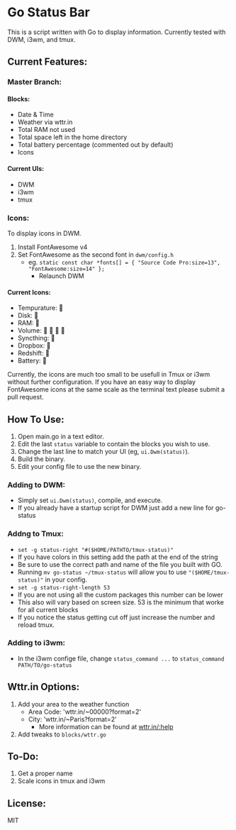# Go Status Bar
This is a script written with Go to display information.
Currently tested with DWM, i3wm, and tmux.

## Current Features:
### Master Branch:
#### Blocks:
- Date & Time
- Weather via wttr.in
- Total RAM not used
- Total space left in the home directory
- Total battery percentage (commented out by default)
- Icons
#### Current UIs:
- DWM
- i3wm
- tmux

### Icons:
To display icons in DWM.
1. Install FontAwesome v4
2. Set FontAwesome as the second font in `dwm/config.h`
   - eg. `static const char *fonts[] = { "Source Code Pro:size=13", "FontAwesome:size=14" };`
	 - Relaunch DWM

#### Current Icons:
- Tempurature: 
- Disk: 
- RAM: 
- Volume:    
- Syncthing: 
- Dropbox: 
- Redshift: 
- Battery: 

Currently, the icons are much too small to be usefull in Tmux or i3wm without further configuration.
If you have an easy way to display FontAwesome icons at the same scale as the terminal text please submit a pull request.

## How To Use:
1. Open main.go in a text editor.
2. Edit the last `status` variable to contain the blocks you wish to use.
3. Change the last line to match your UI (eg, `ui.Dwm(status)`).
4. Build the binary.
5. Edit your config file to use the new binary.

### Adding to DWM:
- Simply set `ui.Dwm(status)`, compile, and execute.
- If you already have a startup script for DWM just add a new line for go-status

### Addng to Tmux:
- `set -g status-right "#($HOME/PATHTO/tmux-status)"`
 - If you have colors in this setting add the path at the end of the string
 - Be sure to use the correct path and name of the file you built with GO.
 - Running `mv go-status ~/tmux-status` will allow you to use `"($HOME/tmux-status)"` in your config.
- `set -g status-right-length 53`
 - If you are not using all the custom packages this number can be lower
 - This also will vary based on screen size. 53 is the minimum that worke for all current blocks
 - If you notice the status getting cut off just increase the number and reload tmux.

### Adding to i3wm:
- In the i3wm confige file, change `status_command ...` to `status_command PATH/TO/go-status`

## Wttr.in Options:
1. Add your area to the weather function
   - Area Code: 'wttr.in/~00000?format=2' 
   - City: 'wttr.in/~Paris?format=2'
	 - More information can be found at [wttr.in/:help](https://wttr.in/:help)
2. Add tweaks to `blocks/wttr.go`

## To-Do:
1. Get a proper name
2. Scale icons in tmux and i3wm

## License:
MIT
